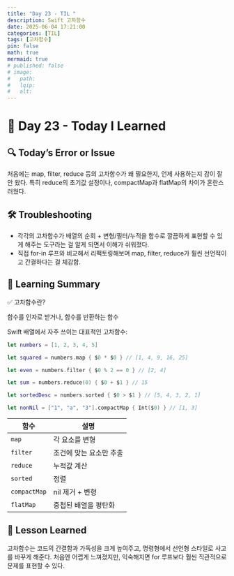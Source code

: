 ```yaml
---
title: "Day 23 - TIL "
description: Swift 고차함수
date: 2025-06-04 17:21:00
categories: [TIL]
tags: [고차함수]
pin: false
math: true
mermaid: true
# published: false
# image:
#   path:
#   lqip: 
#   alt: 
---
```


# 📘 Day 23 - Today I Learned


## 🔍 Today’s Error or Issue
처음에는 map, filter, reduce 등의 고차함수가 왜 필요한지, 언제 사용하는지 감이 잘 안 왔다.
특히 reduce의 초기값 설정이나, compactMap과 flatMap의 차이가 혼란스러웠다.

## 🛠️ Troubleshooting
- 각각의 고차함수가 배열의 순회 + 변형/필터/누적을 함수로 깔끔하게 표현할 수 있게 해주는 도구라는 걸 알게 되면서 이해가 쉬워졌다.
- 직접 for-in 루프와 비교해서 리팩토링해보며 map, filter, reduce가 훨씬 선언적이고 간결하다는 걸 체감함.

## 📝 Learning Summary
✅ 고차함수란?

함수를 인자로 받거나, 함수를 반환하는 함수

Swift 배열에서 자주 쓰이는 대표적인 고차함수:
```swift
let numbers = [1, 2, 3, 4, 5]

let squared = numbers.map { $0 * $0 } // [1, 4, 9, 16, 25]

let even = numbers.filter { $0 % 2 == 0 } // [2, 4]

let sum = numbers.reduce(0) { $0 + $1 } // 15

let sortedDesc = numbers.sorted { $0 > $1 } // [5, 4, 3, 2, 1]

let nonNil = ["1", "a", "3"].compactMap { Int($0) } // [1, 3]
```
| 함수        | 설명                     |
|-------------|--------------------------|
| `map`       | 각 요소를 변형           |
| `filter`    | 조건에 맞는 요소만 추출 |
| `reduce`    | 누적값 계산              |
| `sorted`    | 정렬                     |
| `compactMap`| nil 제거 + 변형          |
| `flatMap`   | 중첩된 배열을 평탄화     |




## 📘 Lesson Learned

고차함수는 코드의 간결함과 가독성을 크게 높여주고, 명령형에서 선언형 스타일로 사고를 바꾸게 해준다.
처음엔 어렵게 느껴졌지만, 익숙해지면 for 루프보다 훨씬 직관적으로 문제를 표현할 수 있다.